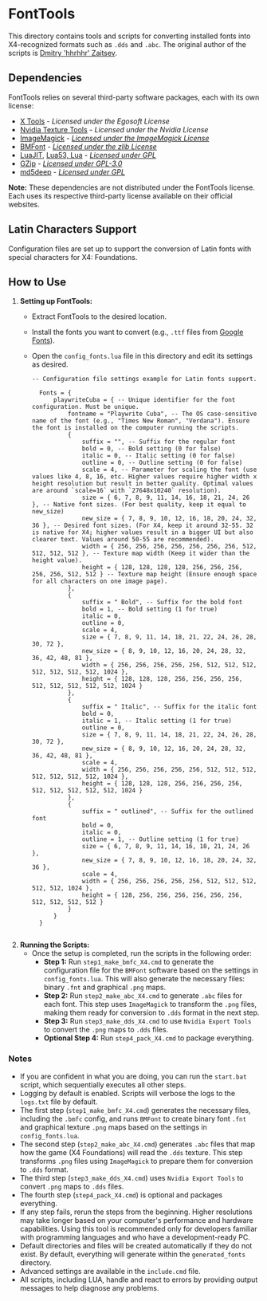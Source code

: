 # FontTools

This directory contains tools and scripts for converting installed fonts into X4-recognized formats such as `.dds` and `.abc`. The original author of the scripts is [Dmitry 'hhrhhr' Zaitsev](https://github.com/hhrhhr/Lua-utils-for-X-Rebirth/commits?author=hhrhhr).

## Dependencies

FontTools relies on several third-party software packages, each with its own license:

- [X Tools](https://www.egosoft.com/download/x4/bonus_en.php) - *Licensed under the Egosoft License*
- [Nvidia Texture Tools](https://developer.nvidia.com/texture-tools-exporter) - *Licensed under the Nvidia License*
- [ImageMagick](https://imagemagick.org/script/develop.php) - [*Licensed under the ImageMagick License*](https://imagemagick.org/script/license.php)
- [BMFont](https://www.angelcode.com/products/bmfont/) - [*Licensed under the zlib License*](https://www.zlib.net/zlib_license.html)
- [LuaJIT](https://luajit.org/), [Lua53, Lua](https://www.lua.org/download.html) - [*Licensed under GPL*](https://www.lua.org/license.html)
- [GZip](https://www.gnu.org/software/gzip/) - [*Licensed under GPL-3.0*](https://www.gnu.org/licenses/gpl-3.0.html)
- [md5deep](https://md5deep.sourceforge.net/) - [*Licensed under GPL*](https://github.com/jessek/hashdeep/blob/master/COPYING)

**Note:** These dependencies are not distributed under the FontTools license. Each uses its respective third-party license available on their official websites.

## Latin Characters Support

Configuration files are set up to support the conversion of Latin fonts with special characters for X4: Foundations.

## How to Use

1. **Setting up FontTools:**
   - Extract FontTools to the desired location.
   - Install the fonts you want to convert (e.g., `.ttf` files from [Google Fonts](https://fonts.google.com/)).
   - Open the `config_fonts.lua` file in this directory and edit its settings as desired.

      ```
      -- Configuration file settings example for Latin fonts support.

        Fonts = {
            playwriteCuba = { -- Unique identifier for the font configuration. Must be unique.
                fontname = "Playwrite Cuba", -- The OS case-sensitive name of the font (e.g., "Times New Roman", "Verdana"). Ensure the font is installed on the computer running the scripts.
                {
                    suffix = "", -- Suffix for the regular font
                    bold = 0, -- Bold setting (0 for false)
                    italic = 0, -- Italic setting (0 for false)
                    outline = 0, -- Outline setting (0 for false)
                    scale = 4, -- Parameter for scaling the font (use values like 4, 8, 16, etc. Higher values require higher width x height resolution but result in better quality. Optimal values are around `scale=16` with `27648x10240` resolution).
                    size = { 6, 7, 8, 9, 11, 14, 16, 18, 21, 24, 26 }, -- Native font sizes. (For best quality, keep it equal to new_size)
                    new_size = { 7, 8, 9, 10, 12, 16, 18, 20, 24, 32, 36 }, -- Desired font sizes. (For X4, keep it around 32-55. 32 is native for X4; higher values result in a bigger UI but also clearer text. Values around 50-55 are recommended).
                    width = { 256, 256, 256, 256, 256, 256, 256, 512, 512, 512, 512 }, -- Texture map width (Keep it wider than the height value).
                    height = { 128, 128, 128, 128, 256, 256, 256, 256, 256, 512, 512 } -- Texture map height (Ensure enough space for all characters on one image page).
                },
                {
                    suffix = " Bold", -- Suffix for the bold font
                    bold = 1, -- Bold setting (1 for true)
                    italic = 0,
                    outline = 0,
                    scale = 4,
                    size = { 7, 8, 9, 11, 14, 18, 21, 22, 24, 26, 28, 30, 72 },
                    new_size = { 8, 9, 10, 12, 16, 20, 24, 28, 32, 36, 42, 48, 81 },
                    width = { 256, 256, 256, 256, 256, 512, 512, 512, 512, 512, 512, 512, 1024 },
                    height = { 128, 128, 128, 256, 256, 256, 256, 512, 512, 512, 512, 512, 1024 }
                },
                {
                    suffix = " Italic", -- Suffix for the italic font
                    bold = 0,
                    italic = 1, -- Italic setting (1 for true)
                    outline = 0,
                    size = { 7, 8, 9, 11, 14, 18, 21, 22, 24, 26, 28, 30, 72 },
                    new_size = { 8, 9, 10, 12, 16, 20, 24, 28, 32, 36, 42, 48, 81 },
                    scale = 4,
                    width = { 256, 256, 256, 256, 256, 512, 512, 512, 512, 512, 512, 512, 1024 },
                    height = { 128, 128, 128, 256, 256, 256, 256, 512, 512, 512, 512, 512, 1024 }
                },
                {
                    suffix = " outlined", -- Suffix for the outlined font
                    bold = 0,
                    italic = 0,
                    outline = 1, -- Outline setting (1 for true)
                    size = { 6, 7, 8, 9, 11, 14, 16, 18, 21, 24, 26 },
                    new_size = { 7, 8, 9, 10, 12, 16, 18, 20, 24, 32, 36 },
                    scale = 4,
                    width = { 256, 256, 256, 256, 256, 512, 512, 512, 512, 512, 1024 },
                    height = { 128, 256, 256, 256, 256, 256, 256, 512, 512, 512, 512 }
                }
            }
        }

   ```

2. **Running the Scripts:**
   - Once the setup is completed, run the scripts in the following order:
     - **Step 1:** Run `step1_make_bmfc_X4.cmd` to generate the configuration file for the `BMFont` software based on the settings in `config_fonts.lua`. This will also generate the necessary files: binary `.fnt` and graphical `.png` maps.
     - **Step 2:** Run `step2_make_abc_X4.cmd` to generate `.abc` files for each font. This step uses `ImageMagick` to transform the `.png` files, making them ready for conversion to `.dds` format in the next step.
     - **Step 3:** Run `step3_make_dds_X4.cmd` to use `Nvidia Export Tools` to convert the `.png` maps to `.dds` files.
     - **Optional Step 4:** Run `step4_pack_X4.cmd` to package everything.

### Notes
- If you are confident in what you are doing, you can run the `start.bat` script, which sequentially executes all other steps.
- Logging by default is enabled. Scripts will verbose the logs to the `logs.txt` file by default.
- The first step (`step1_make_bmfc_X4.cmd`) generates the necessary files, including the `.bmfc` config, and runs `BMFont` to create binary font `.fnt` and graphical texture `.png` maps based on the settings in `config_fonts.lua`.
- The second step (`step2_make_abc_X4.cmd`) generates `.abc` files that map how the game (X4 Foundations) will read the `.dds` texture. This step transforms `.png` files using `ImageMagick` to prepare them for conversion to `.dds` format.
- The third step (`step3_make_dds_X4.cmd`) uses `Nvidia Export Tools` to convert `.png` maps to `.dds` files.
- The fourth step (`step4_pack_X4.cmd`) is optional and packages everything.
- If any step fails, rerun the steps from the beginning. Higher resolutions may take longer based on your computer's performance and hardware capabilities. Using this tool is recommended only for developers familiar with programming languages and who have a development-ready PC.
- Default directories and files will be created automatically if they do not exist. By default, everything will generate within the `generated_fonts` directory.
- Advanced settings are available in the `include.cmd` file.
- All scripts, including LUA, handle and react to errors by providing output messages to help diagnose any problems.
